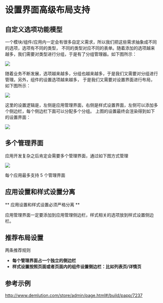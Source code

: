 
设置界面高级布局支持
====================

## 自定义选项功能模型

一个模块/组件/应用内一定会有很多自定义需求，所以我们把这些需求抽象成不同的选项，选项有不同的类型，
不同的类型对应不同的表单。随着添加的选项越来越多，我们需要对类型进行分组，于是有了分组管理器。如下图所示：

![](https://s2.d2scdn.com/2017/10/27/4c2380f5-24f4-4965-bc1c-e292df40bdbf/Jietu20171027-185023.png)

随着业务不断发展，选项越来越多，分组也越来越多，于是我们又需要对分组进行管理。另外，组件的设置选项越来越多，
于是我们又需要对设置界面进行布局，如下图所示：

![](https://s2.d2scdn.com/2017/10/27/15624d17-9295-42ac-b28d-978f9c086b8d/Jietu20171027-185344.png)

这里的设置逻辑是，左侧是应用管理界面，右侧是样式设置界面，左侧可以添加多个侧边栏，每个侧边栏下面可以分配多个分组。
上图的设置最终会渲染得到如下的设置界面：

![](https://s2.d2scdn.com/2017/10/27/d41a1f6a-2661-443c-9c4d-383b952fe9f5/Jietu20171027-185548.png)


## 多个管理界面

应用开发复杂之后肯定会需要多个管理界面，通过如下图方式管理

![](https://s2.d2scdn.com/2017/10/27/84794307-189b-4c89-a4b7-a1ad5f702491/Jietu20171027-185722.png)

每个应用最多支持 5 个管理界面


## 应用设置和样式设置分离

** 应用设置和样式设置必须严格分离 **

应用管理界面一定要添加到应用管理侧边栏，样式相关的选项放到样式设置侧边栏。

## 推荐布局设置

两条推荐规则

- **每个管理界面占一个独立的侧边栏**
- **样式设置按照页面或者页面内的组件设置侧边栏：比如列表页/详情页**


## 参考示例

http://www.demlution.com/store/admin/page.html#/build/papp/7237
